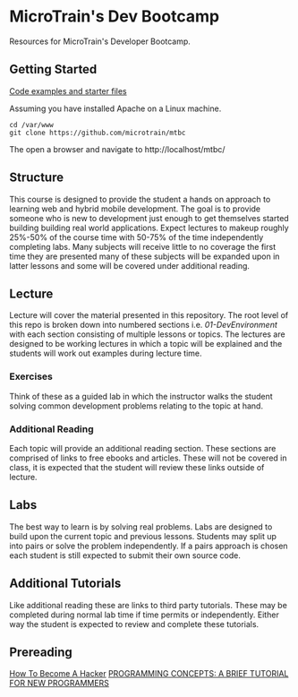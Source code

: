 # MicroTrain's Dev Bootcamp

Resources for MicroTrain's Developer Bootcamp.

## Getting Started
[Code examples and starter files](https://github.com/microtrain/mtbc)

Assuming you have installed Apache on a Linux machine.
````
cd /var/www
git clone https://github.com/microtrain/mtbc
````
The open a browser and navigate to http://localhost/mtbc/

## Structure
This course is designed to provide the student a hands on approach to learning web and hybrid mobile development. The goal is to provide someone who is new to development just enough to get themselves started building building real world applications. Expect lectures to makeup roughly 25%-50% of the course time with 50-75% of the time independently completing labs. Many subjects will receive little to no coverage the first time they are presented many of these subjects will be expanded upon in latter lessons and some will be covered under additional reading.

## Lecture
Lecture will cover the material presented in this repository. The root level of this repo is broken down into numbered sections i.e. *01-DevEnvironment* with each section consisting of multiple lessons or topics. The lectures are designed to be working lectures in which a topic will be explained and the students will work out examples during lecture time.

### Exercises
Think of these as a guided lab in which the instructor walks the student solving common development problems relating to the topic at hand.

### Additional Reading
Each topic will provide an additional reading section. These sections are comprised of links to free ebooks and articles. These will not be covered in class, it is expected that the student will review these links outside of lecture.

## Labs
The best way to learn is by solving real problems. Labs are designed to build upon the current topic and previous lessons. Students may split up into pairs or solve the problem independently. If a pairs approach is chosen each student is still expected to submit their own source code.

## Additional Tutorials
Like additional reading these are links to third party tutorials. These may be completed during normal lab time if time permits or independently. Either way the student is expected to review and complete these tutorials.

## Prereading
[How To Become A Hacker](http://www.catb.org/esr/faqs/hacker-howto.html)
[PROGRAMMING CONCEPTS: A BRIEF TUTORIAL FOR NEW PROGRAMMERS](http://holowczak.com/programming-concepts-tutorial-programmers/)
